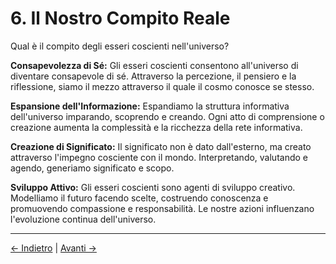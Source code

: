 # 6. Il Nostro Compito Reale

Qual è il compito degli esseri coscienti nell'universo?

**Consapevolezza di Sé:**
Gli esseri coscienti consentono all'universo di diventare consapevole di sé. Attraverso la percezione, il pensiero e la riflessione, siamo il mezzo attraverso il quale il cosmo conosce se stesso.

**Espansione dell'Informazione:**
Espandiamo la struttura informativa dell'universo imparando, scoprendo e creando. Ogni atto di comprensione o creazione aumenta la complessità e la ricchezza della rete informativa.

**Creazione di Significato:**
Il significato non è dato dall'esterno, ma creato attraverso l'impegno cosciente con il mondo. Interpretando, valutando e agendo, generiamo significato e scopo.

**Sviluppo Attivo:**
Gli esseri coscienti sono agenti di sviluppo creativo. Modelliamo il futuro facendo scelte, costruendo conoscenza e promuovendo compassione e responsabilità. Le nostre azioni influenzano l'evoluzione continua dell'universo.

---
<div class="navigation-links">
<a href="../05_Perché_Siamo_Esseri_Coscienti_Qui/" class="nav-link prev-link">← Indietro</a> | <a href="../07_Prospettive_e_Implicazioni_Etiche/" class="nav-link next-link">Avanti →</a>
</div>

